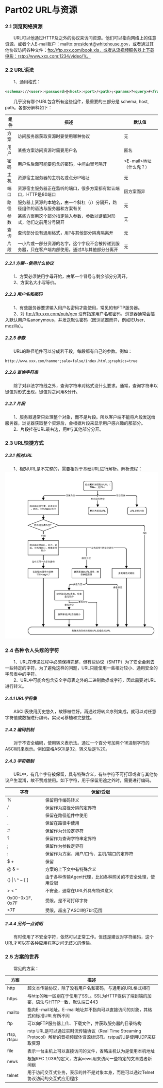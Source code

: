 # Part02 URL与资源

### 2.1 浏览网络资源
&emsp;&emsp;URL可以他通过HTTP及之外的协议来访问资源。他们可以指向网络上的任意资源，或者个人E-mail账户：mailto:president@whitehouse.gov，或者通过其他协议访问各种文件：ftp://ftp.xxx.com/book.xls，或者从流视频服务器上下载电影：rstp://www.xxx.com:1234/video/1/。

### 2.2 URL语法

&emsp;&emsp;1、通用格式：
```xml
<schema>://<user>:<password>@<host>:<port>/<path>;<params>?<query>#<frag>
```
&emsp;&emsp;几乎没有哪个URL包含所有这些组件，最重要的三部分是 schema, host, path。各部分解释如下：  
  

| 组件 | 描述                                                                                        | 默认值                   |  
| -------   | -------                                                                               | --------                 |  
| 方案 | 访问服务器获取资源时要使用哪种协议                                                              | 无                       |  
| 用户 | 某些方案访问资源时需要用户名                                                                   | 匿名                     |  
| 密码 | 用户名后面可能要包含的密码，中间由冒号隔开                                                      | &lt;E-mail&gt;地址（什么鬼？） |  
| 主机 | 资源宿主服务器的主机名或点分IP地址                                                             | 无                       |  
| 端口 | 资源宿主服务器正在监听的端口，很多方案都有默认端口，HTTP是80端口                                  | 因方案而异               |  
| 路径 | 服务器上资源的本地名，由一个斜杠（/）分隔开，路径组件的语法与服务器和方案有关                       | 无                       |  
| 参数 | 某些方案用这个部分指定输入参数，参数以键值对形式，他们之前用分号隔开                               | 无                       |  
| 查询 | 查询部分没有通用格式，用?与其他部分隔离隔离开                                                   | 无                       |  
| 片段 | 一小片或一部分资源的名字，这个字段不会被传递到服务器，只在客户端内部使用，通过#与其他部分分离开        | 无                       |  


##### 2.2.1 方案--使用什么协议
&emsp;&emsp;1、方案必须使用字母开始，由第一个冒号与剩余部分分离开。  
&emsp;&emsp;2、方案名大小写等价。

##### 2.2.3 用户名和密码
&emsp;&emsp;1、有些服务器要求输入用户名密码才能使用，常见的有FTP服务器。  
&emsp;&emsp;2、对 ftp://ftp.xxx.com/pub/gex 没有指定用户名和密码，浏览器通常会插入默认用户名anonymous，并发送默认密码（因浏览器而异，例如IEUser、mozilla）。

##### 2.2.5 参数
&emsp;&emsp;URL的路径组件可以分成若干段，每段都有自己的参数。例如：
```url
http://www.xxx.com/hammer;sale=false/index.html;graphics=true
```

##### 2.2.6 查询字符串
&emsp;&emsp;除了对非法字符线之外，查询字符串对格式没什么要求。通常，查询字符串以键值对形式出现，键值对之间用&分开。

##### 2.2.7 片段
&emsp;&emsp;1、服务器通常只处理整个对象，而不是片段。所以客户端不能将片段发送给服务器，浏览器获取整个资源后，会根据片段来显示用户感兴趣的那部分。  
&emsp;&emsp;2、片段挂在URL最右边，用#与其他部分分开。

### 2.3 URL快捷方式

##### 2.3.1 相对URL
&emsp;&emsp;1、相对URL是不完整的，需要相对于基础URL进行解析。解析流程：
![](https://github.com/hsqs/http-memo/blob/master/Part02%20URL%E4%B8%8E%E8%B5%84%E6%BA%90/%E7%9B%B8%E5%AF%B9%E8%B7%AF%E5%BE%84%E8%BD%AC%E6%8D%A2%E4%B8%BA%E7%BB%9D%E5%AF%B9%E8%B7%AF%E5%BE%84%E6%B5%81%E7%A8%8B%E5%9B%BE.png)

### 2.4 各种令人头疼的字符
&emsp;&emsp;1、URL在传递过程中必须保持完整，但有些协议（SMTP）为了安全会剥去一些特定的字符，为了避免这样的问题，URL只能使用一些相对较小、通用安全的字母表中的字符。  
&emsp;&emsp;2、URL中可能会包含安全字母表之外的二进制数据或字符，因此需要对URL进行转义。  

##### 2.4.1 URL字符集
&emsp;&emsp;ASCII表使用历史悠久，故移植性好。再通过将转义序列集成，就可以对任意字符值或数据进行编码，实现可移植和完整性。

##### 2.4.2 编码机制
&emsp;&emsp;对于不安全编码，使用转义表示法。通过一个百分号加两个16进制字符的ASCII码来表示。例如空格ASCII是32，转义后是%20。

##### 2.4.3 字符限制
&emsp;&emsp;URL中，有几个字符被保留，具有特殊含义，有些字符不可打印或者与其他协议产生混淆，故不赞成使用。如下字符，用于保留用途之外时，需要进行编码。

|字符|保留/受限|
|---|---|
|%|保留用作编码转义|
|/|保留作为路径分隔的定界符|
|.|保留在路径组件中使用|
|..|保留在路径中使用|
|#|保留作为分段定界符|
|?|保留作为查询字符串定界符|
|;|保留作为参数定界符|
|:|保留作为方案、用户/口令、主机/端口的定界符|
|$ +|保留|
|@ & =|方案的上下文中有特殊含义|
|{} &#124; \\ ^ ~ [ ]|由于各种传输Agent代理，比如各种网关的不安全处理，使用受限|
|&gt; &lt; " |不安全，通常在URL外具有特殊意义|
|0x00-0x1F, 0x7F|受限，是不可打印字符|
| &gt;7F|受限，超出了ASCII的7bit范围|

##### 2.4.4 另外一点说明
&emsp;&emsp;有时使用了不安全字符，依然可以正常工作。但还是建议对字符编码，这个URL才可以在各种应用程序之间无歧义的传输。

### 2.5 方案的世界
&emsp;&emsp;常见的方案：

|方案|描述|
|---|---|
|http|超文本传输协议，除了没有用户名和密码，与通用的URL格式相符|
|https|与http的唯一区别在于使用了SSL。SSL为HTTP提供了端到端的加密，语法与HTTP一致，默认端口443|
|mailto|指向E-mail地址。E-mail地址并不指向可以直接访问的对象，其格式和标准URL有所不同|
|ftp|可以向FTP服务器上传、下载文件，并获取服务器的目录结构|
|rtsp, rtspu|rstp URL是可以通过实时流传输协议（Real Time Streaming Protocol）解析的音视频媒体资源标识符。rstpu的U是使用UDP来获取资源|
|file| 表示一台主机上可以直接访问的文件，省略主机认为是使用本机地址|
|news|根据RFC 1036的定义，方案news用来访问一些特定的文章或者新闻组|
|telnet|用于访问交互式业务，表示的并不是对象本身，而是可以通过Telnet协议访问的交互式应用程序|